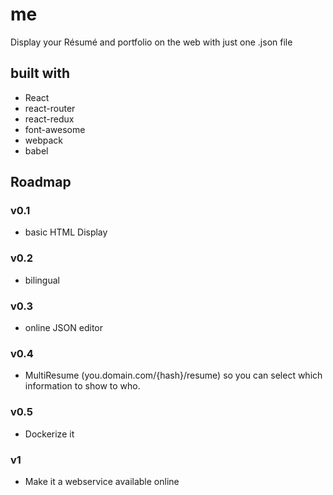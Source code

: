 # me

Display your Résumé and portfolio on the web with just one .json file

## built with

 - React
 - react-router
 - react-redux
 - font-awesome
 - webpack
 - babel

## Roadmap
### v0.1
 - basic HTML Display

### v0.2
 - bilingual

### v0.3
 - online JSON editor

### v0.4
 - MultiResume (you.domain.com/{hash}/resume) so you can select which information to show to who.

### v0.5
 - Dockerize it

### v1
 - Make it a webservice available online
